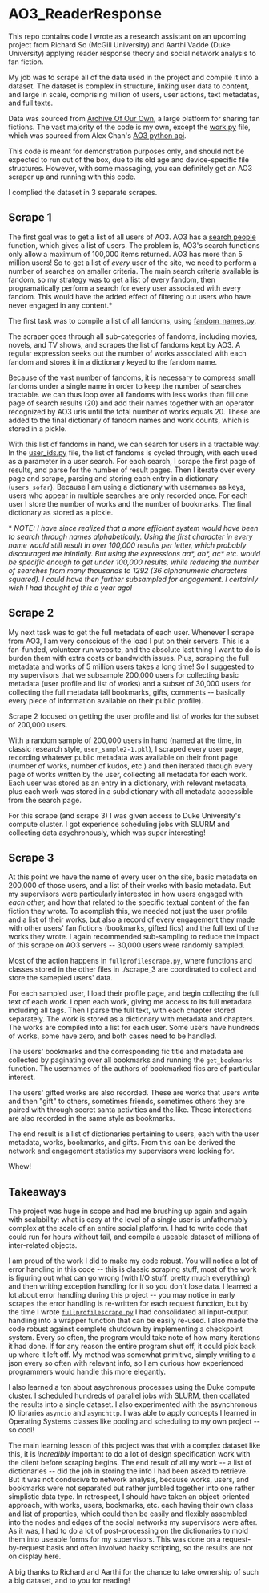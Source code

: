 # AO3_ReaderResponse
This repo contains code I wrote as a research assistant on an upcoming project from Richard So (McGill University) and Aarthi Vadde (Duke University) applying reader response theory and social network analysis to fan fiction.

My job was to scrape all of the data used in the project and compile it into a dataset. The dataset is complex in structure, linking user data to content, and large in scale, comprising million of users, user actions, text metadatas, and full texts.

Data was sourced from [Archive Of Our Own](https://archiveofourown.org/), a large platform for sharing fan fictions. The vast majority of the code is my own, except the [work.py](https://github.com/Peter-Ball/AO3_ReaderResponse/blob/master/Scrape_3/works.py) file, which was sourced from Alex Chan's [AO3 python api](https://github.com/alexwlchan/ao3).

This code is meant for demonstration purposes only, and should not be expected to run out of the box, due to its old age and device-specific file structures. However, with some massaging, you can definitely get an AO3 scraper up and running with this code.

I complied the dataset in 3 separate scrapes.

## Scrape 1

The first goal was to get a list of all users of AO3. AO3 has a [search people](https://archiveofourown.org/people/search) function, which gives a list of users. The problem is, AO3's search functions only allow a maximum of 100,000 items returned. AO3 has more than 5 million users! So to get a list of *every* user of the site, we need to perform a number of searches on smaller criteria. The main search criteria available is fandom, so my strategy was to get a list of every fandom, then programatically perform a search for every user associated with every fandom. This would have the added effect of filtering out users who have never engaged in any content.\*

The first task was to compile a list of all fandoms, using [fandom_names.py](https://github.com/Peter-Ball/AO3_ReaderResponse/blob/master/Scrape_1/fandom_names.py). 

The scraper goes through all sub-categories of fandoms, including movies, novels, and TV shows, and scrapes the list of fandoms kept by AO3. A regular expression seeks out the number of works associated with each fandom and stores it in a dictionary keyed to the fandom name. 

Because of the vast number of fandoms, it is necessary to compress small fandoms under a single name in order to keep the number of searches tractable. we can thus loop over all fandoms with less works than fill one page of search results (20) and add their names together with an operator recognized by AO3 urls until the total number of works equals 20. These are added to the final dictionary of fandom names and work counts, which is stored in a pickle.

With this list of fandoms in hand, we can search for users in a tractable way. In the [user_ids.py](https://github.com/Peter-Ball/AO3_ReaderResponse/blob/master/Scrape_1/user_ids.py) file, the list of fandoms is cycled through, with each used as a parameter in a user search. For each search, I scrape the first page of results, and parse for the number of result pages. Then I iterate over every page and scrape, parsing and storing each entry in a dictionary (`users_sofar`). Because I am using a dictionary with usernames as keys, users who appear in multiple searches are only recorded once. For each user I store the number of works and the number of bookmarks. The final dictionary as stored as a pickle.

\* *NOTE: I have since realized that a more efficient system would have been to search through names alphabetically. Using the first character in every name would still result in over 100,000 results per letter, which probably discouraged me inintially. But using the expressions aa\*, ab\*, ac\* etc. would be specific enough to get under 100,000 results, while reducing the number of searches from many thousands to 1292 (36 alphanumeric characters squared). I could have then further subsampled for engagement. I certainly wish I had thought of this a year ago!*

## Scrape 2

My next task was to get the full metadata of each user. Whenever I scrape from AO3, I am very conscious of the load I put on their servers. This is a fan-funded, volunteer run website, and the absolute last thing I want to do is burden them with extra costs or bandwidth issues. Plus, scraping the full metadata and works of 5 million users takes a long time! So I suggested to my supervisors that we subsample 200,000 users for collecting basic metadata (user profile and list of works) and a subset of 30,000 users for collecting the full metadata (all bookmarks, gifts, comments -- basically every piece of information available on their public profile).

Scrape 2 focused on getting the user profile and list of works for the subset of 200,000 users.

With a random sample of 200,000 users in hand (named at the time, in classic research style, `user_sample2-1.pkl`), I scraped every user page, recording whatever public metadata was available on their front page (number of works, number of kudos, etc.) and then iterated through every page of works written by the user, collecting all metadata for each work. Each user was stored as an entry in a dictionary, with relevant metadata, plus each work was stored in a subdictionary with all metadata accessible from the search page.

For this scrape (and scrape 3) I was given access to Duke University's compute cluster. I got experience scheduling jobs with SLURM and collecting data asychronously, which was super interesting!

## Scrape 3

At this point we have the name of every user on the site, basic metadata on 200,000 of those users, and a list of their works with basic metadata. But my supervisors were particularly interested in how users engaged with *each other,* and how that related to the specific textual content of the fan fiction they wrote. To acomplish this, we needed not just the user profile and a list of their works, but also a record of every engagement they made with other users' fan fictions (bookmarks, gifted fics) and the full text of the works they wrote. I again recommended sub-sampling to reduce the impact of this scrape on AO3 servers -- 30,000 users were randomly sampled.

Most of the action happens in `fullprofilescrape.py`, where functions and classes stored in the other files in ./scrape_3 are coordinated to collect and store the samepled users' data. 

For each sampled user, I load their profile page, and begin collecting the full text of each work. I open each work, giving me access to its full metadata including all tags. Then I parse the full text, with each chapter stored separately. The work is stored as a dictionary with metadata and chapters. The works are compiled into a list for each user. Some users have hundreds of works, some have zero, and both cases need to be handled.

The users' bookmarks and the corresponding fic title and metadata are collected by paginating over all bookmarks and running the `get_bookmarks` function. The usernames of the authors of bookmarked fics are of particular interest.

The users' gifted works are also recorded. These are works that users write and then \"gift\" to others, sometimes friends, sometimes others they are paired with through secret santa activities and the like. These interactions are also recorded in the same style as bookmarks.

The end result is a list of dictionaries pertaining to users, each with the user metadata, works, bookmarks, and gifts. From this can be derived the network and engagement statistics my supervisors were looking for.

Whew!

## Takeaways

The project was huge in scope and had me brushing up again and again with scalability: what is easy at the level of a single user is unfathomably complex at the scale of an entire social platform. I had to write code that could run for hours without fail, and compile a useable dataset of millions of inter-related objects.

I am proud of the work I did to make my code robust. You will notice a lot of error handling in this code -- this is classic scraping stuff, most of the work is figuring out what can go wrong (with I/O stuff, pretty much everything) and then writing exception handling for it so you don't lose data. I learned a lot about error handling during this project -- you may notice in early scrapes the error handling is re-written for each request function, but by the time I wrote [`fullprofilescrape.py`](https://github.com/Peter-Ball/AO3_ReaderResponse/blob/master/Scrape_3/fullprofilescrape.py) I had consolidated all input-output handling into a wrapper function that can be easily re-used. I also made the code robust against complete shutdown by implementing a checkpoint system. Every so often, the program would take note of how many iterations it had done. If for any reason the entire program shut off, it could pick back up where it left off. My method was somewhat primitive, simply writing to a json every so often with relevant info, so I am curious how experienced programmers would handle this more elegantly.

I also learned a ton about asychronous processes using the Duke compute cluster. I scheduled hundreds of parallel jobs with SLURM, then coallated the results into a single dataset. I also experimented with the asynchronous IO libraries `asyncio` and `asynchttp`. I was able to apply concepts I learned in Operating Systems classes like pooling and scheduling to my own project -- so cool!

The main learning lesson of this project was that with a complex dataset like this, it is *incredibly* important to do a lot of design specification work with the client before scraping begins. The end result of all my work -- a list of dictionaries -- did the job in storing the info I had been asked to retrieve. But it was not conducive to network analysis, because works, users, and bookmarks were not separated but rather jumbled together into one rather simplistic data type. In retrospect, I should have taken an object-oriented approach, with works, users, bookmarks, etc. each having their own class and list of properties, which could then be easily and flexibly assembled into the nodes and edges of the social networks my supervisors were after. As it was, I had to do a lot of post-processing on the dictionaries to mold them into useable forms for my supervisors. This was done on a request-by-request basis and often involved hacky scripting, so the results are not on display here.

A big thanks to Richard and Aarthi for the chance to take ownership of such a big dataset, and to you for reading!
